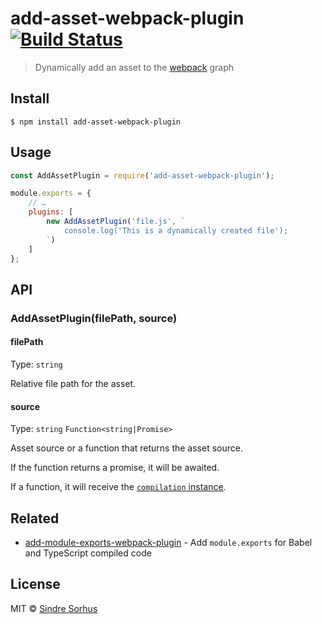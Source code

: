 # add-asset-webpack-plugin [![Build Status](https://travis-ci.org/sindresorhus/add-asset-webpack-plugin.svg?branch=master)](https://travis-ci.org/sindresorhus/add-asset-webpack-plugin)

> Dynamically add an asset to the [webpack](https://webpack.js.org) graph


## Install

```
$ npm install add-asset-webpack-plugin
```


## Usage

```js
const AddAssetPlugin = require('add-asset-webpack-plugin');

module.exports = {
	// …
	plugins: [
		new AddAssetPlugin('file.js', `
			console.log('This is a dynamically created file');
		`)
	]
};
```


## API

### AddAssetPlugin(filePath, source)

#### filePath

Type: `string`

Relative file path for the asset.

#### source

Type: `string` `Function<string|Promise>`

Asset source or a function that returns the asset source.

If the function returns a promise, it will be awaited.

If a function, it will receive the [`compilation` instance](https://webpack.js.org/api/compilation/).


## Related

- [add-module-exports-webpack-plugin](https://github.com/sindresorhus/add-module-exports-webpack-plugin) - Add `module.exports` for Babel and TypeScript compiled code


## License

MIT © [Sindre Sorhus](https://sindresorhus.com)
